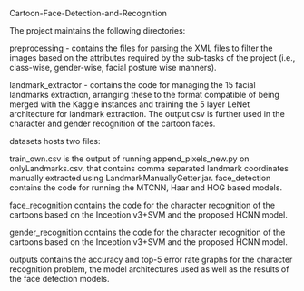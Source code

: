 Cartoon-Face-Detection-and-Recognition 

The project maintains the following directories:

preprocessing - contains the files for parsing the XML files to filter the images based on the attributes required by the sub-tasks of the project (i.e., class-wise, gender-wise, facial posture wise manners).

landmark_extractor - contains the code for managing the 15 facial landmarks extraction, arranging these to the format compatible of being merged with the Kaggle instances and training the 5 layer LeNet architecture for landmark extraction. The output csv is further used in the character and gender recognition of the cartoon faces.

datasets hosts two files:

train_own.csv is the output of running append_pixels_new.py on onlyLandmarks.csv, that contains comma separated landmark coordinates manually extracted using LandmarkManuallyGetter.jar.
face_detection contains the code for running the MTCNN, Haar and HOG based models.

face_recognition contains the code for the character recognition of the cartoons based on the Inception v3+SVM and the proposed HCNN model.

gender_recognition contains the code for the character recognition of the cartoons based on the Inception v3+SVM and the proposed HCNN model.

outputs contains the accuracy and top-5 error rate graphs for the character recognition problem, the model architectures used as well as the results of the face detection models.
